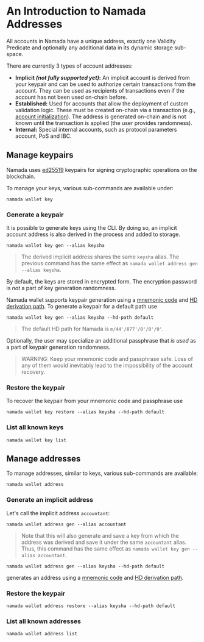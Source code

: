 # An Introduction to Namada Addresses

All accounts in Namada have a unique address, exactly one Validity Predicate and optionally any additional data in its dynamic storage sub-space.

There are currently 3 types of account addresses:
- **Implicit *(not fully supported yet)*:** An implicit account is derived from your keypair and can be used to authorize certain transactions from the account. They can be used as recipients of transactions even if the account has not been used on-chain before.
- **Established:** Used for accounts that allow the deployment of custom validation logic. These must be created on-chain via a transaction (e.g., [account initialization](./send-and-receive-nam-tokens.md#initialize-an-established-account)). The address is generated on-chain and is not known until the transaction is applied (the user provides randomness).
- **Internal:** Special internal accounts, such as protocol parameters account, PoS and IBC.

## Manage keypairs

Namada uses [ed25519](https://en.wikipedia.org/wiki/EdDSA#Ed25519) keypairs for signing cryptographic operations on the blockchain.

To manage your keys, various sub-commands are available under:

```shell
namada wallet key
```

### Generate a keypair

It is possible to generate keys using the CLI. By doing so, an implicit account address is also derived in the process and added to storage.

```shell
namada wallet key gen --alias keysha
```

> The derived implicit address shares the same `keysha` alias. The previous command has the same effect as `namada wallet address gen --alias keysha`.

By default, the keys are stored in encrypted form.
The encryption password is _not_ a part of key generation randomness.

Namada wallet supports keypair generation using a [mnemonic code](https://github.com/bitcoin/bips/blob/master/bip-0039.mediawiki) and [HD derivation path](https://github.com/bitcoin/bips/blob/master/bip-0044.mediawiki).
To generate a keypair for a default path use
```shell
namada wallet key gen --alias keysha --hd-path default
```

> The default HD path for Namada is `m/44'/877'/0'/0'/0'`.

Optionally, the user may specialize an additional passphrase that _is used_ as a part of keypair generation randomness.

> WARNING: Keep your mnemonic code and passphrase safe.
> Loss of any of them would inevitably lead to the impossibility of the account recovery.

### Restore the keypair

To recover the keypair from your mnemonic code and passphrase use
```shell
namada wallet key restore --alias keysha --hd-path default
```

### List all known keys

```shell
namada wallet key list
```

## Manage addresses


To manage addresses, similar to keys, various sub-commands are available:

```shell
namada wallet address
```

### Generate an implicit address

Let's call the implicit address `accountant`:
```shell
namada wallet address gen --alias accountant
```

> Note that this will also generate and save a key from which the address was derived and save it under the same `accountant` alias. Thus, this command has the same effect as `namada wallet key gen --alias accountant`.

```shell
namada wallet address gen --alias keysha --hd-path default
```
generates an address using a [mnemonic code](https://github.com/bitcoin/bips/blob/master/bip-0039.mediawiki) and [HD derivation path](https://github.com/bitcoin/bips/blob/master/bip-0044.mediawiki).

### Restore the keypair

```shell
namada wallet address restore --alias keysha --hd-path default
```
### List all known addresses

```shell
namada wallet address list
```